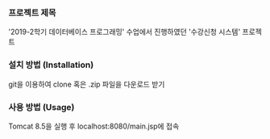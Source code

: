 ### 프로젝트 제목

'2019-2학기 데이터베이스 프로그래밍' 수업에서 진행하였던 '수강신청 시스템' 프로젝트

### 설치 방법 (Installation)

git을 이용하여 clone 혹은 .zip 파일을 다운로드 받기

### 사용 방법 (Usage)

Tomcat 8.5을 실행 후 localhost:8080/main.jsp에 접속
